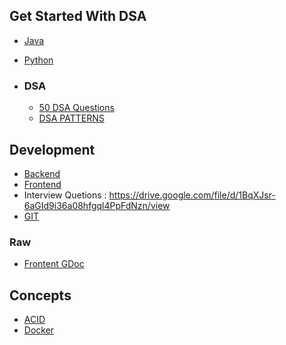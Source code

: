 
## Get Started With DSA

- [Java](Java/README.md)
- [Python](Python/README.md)


- ### DSA
  - [50 DSA Questions](DSA/IMP40Questions.md)
  - [DSA PATTERNS](https://drive.google.com/file/d/1le20ilgZFn8Jy9RYUPaamOhm-3kpBhao/view?usp=sharing)

## Development 
 - [Backend](Development/Backend/README.md) 
 - [Frontend](Development/Frontend/README.md)
 - Interview Quetions : https://drive.google.com/file/d/1BqXJsr-6aGId9i36a08hfgql4PpFdNzn/view
 - [GIT](https://drive.google.com/file/d/1ZFvKEl7ukW1wx_yAa55gR808eQ9HkUzF/view?usp=sharing)


### Raw

 - [Frontent GDoc](https://docs.google.com/document/d/1WIqeJR5ErsHbdq3EnPLCLoQ-shVLuXszr1YovU7uOrk/edit#heading=h.vbwmq2erehj1)



## Concepts

- [ACID](https://www.instagram.com/p/DMK0a4vJno0/)
- [Docker](https://www.instagram.com/p/DKt9DtnpwLL/)
